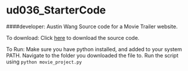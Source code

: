 # ud036_StarterCode
####developer: Austin Wang
Source code for a Movie Trailer website.


To download:
     Click [here](https://github.com/Randercrop/ud036_StarterCode) to download the source code.
     
To Run:
      Make sure you have python installed, and added to your system PATH. Navigate to the folder you downloaded the file to. Run the script using `python movie_project.py`